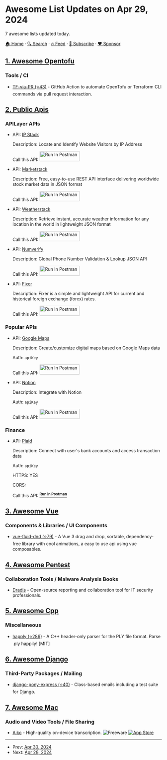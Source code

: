 # Awesome List Updates on Apr 29, 2024

7 awesome lists updated today.

[🏠 Home](/README.md) · [🔍 Search](https://www.trackawesomelist.com/search/) · [🔥 Feed](https://www.trackawesomelist.com/rss.xml) · [📮 Subscribe](https://trackawesomelist.us17.list-manage.com/subscribe?u=d2f0117aa829c83a63ec63c2f&id=36a103854c) · [❤️  Sponsor](https://github.com/sponsors/theowenyoung)



## [1. Awesome Opentofu](/content/virtualroot/awesome-opentofu/README.md)

### Tools / CI

*   [TF-via-PR (⭐43)](https://github.com/DevSecTop/TF-via-PR) - GitHub Action to automate OpenTofu or Terraform CLI commands via pull request interaction.

## [2. Public Apis](/content/public-apis/public-apis/README.md)

### APILayer APIs

- API: [IP Stack](https://ipstack.com/)

  Description: Locate and Identify Website Visitors by IP Address

  Call this API: [<img src="https://run.pstmn.io/button.svg" alt="Run In Postman" style="width: 128px; height: 32px;">](https://god.gw.postman.com/run-collection/10131015-55145132-244c-448c-8e6f-8780866e4862?action=collection%2Ffork\&source=rip_markdown\&collection-url=entityId%3D10131015-55145132-244c-448c-8e6f-8780866e4862%26entityType%3Dcollection%26workspaceId%3D2b7498b6-6d91-4fa8-817f-608441fe42a8)


- API: [Marketstack](https://marketstack.com/)

  Description: Free, easy-to-use REST API interface delivering worldwide stock market data in JSON format

  Call this API: [<img src="https://run.pstmn.io/button.svg" alt="Run In Postman" style="width: 128px; height: 32px;">](https://god.gw.postman.com/run-collection/10131015-9cbac391-3611-4f50-9bfd-d24ae41c97c1?action=collection%2Ffork\&source=rip_markdown\&collection-url=entityId%3D10131015-9cbac391-3611-4f50-9bfd-d24ae41c97c1%26entityType%3Dcollection%26workspaceId%3D2b7498b6-6d91-4fa8-817f-608441fe42a8)


- API: [Weatherstack](https://weatherstack.com/)

  Description: Retrieve instant, accurate weather information for any location in the world in lightweight JSON format

  Call this API: [<img src="https://run.pstmn.io/button.svg" alt="Run In Postman" style="width: 128px; height: 32px;">](https://god.gw.postman.com/run-collection/10131015-276c4312-f682-425d-b6b1-0f82c0a7f2b3?action=collection%2Ffork\&source=rip_markdown\&collection-url=entityId%3D10131015-276c4312-f682-425d-b6b1-0f82c0a7f2b3%26entityType%3Dcollection%26workspaceId%3D2b7498b6-6d91-4fa8-817f-608441fe42a8)


- API: [Numverify](https://numverify.com/)

  Description: Global Phone Number Validation & Lookup JSON API

  Call this API: [<img src="https://run.pstmn.io/button.svg" alt="Run In Postman" style="width: 128px; height: 32px;">](https://god.gw.postman.com/run-collection/10131015-0760d25e-b802-412e-b0e4-26e5ca3b9ffa?action=collection%2Ffork\&source=rip_markdown\&collection-url=entityId%3D10131015-0760d25e-b802-412e-b0e4-26e5ca3b9ffa%26entityType%3Dcollection%26workspaceId%3D2b7498b6-6d91-4fa8-817f-608441fe42a8)


- API: [Fixer](https://fixer.io/)

  Description: Fixer is a simple and lightweight API for current and historical foreign exchange (forex) rates.

  Call this API: [<img src="https://run.pstmn.io/button.svg" alt="Run In Postman" style="width: 128px; height: 32px;">](https://god.gw.postman.com/run-collection/10131015-0d9c66b3-5f1a-42ed-a5ca-379217bd629d?action=collection%2Ffork\&source=rip_markdown\&collection-url=entityId%3D10131015-0d9c66b3-5f1a-42ed-a5ca-379217bd629d%26entityType%3Dcollection%26workspaceId%3D2b7498b6-6d91-4fa8-817f-608441fe42a8)



### Popular APIs

- API: [Google Maps](https://developers.notion.com)

  Description: Create/customize digital maps based on Google Maps data

  Auth: `apiKey`

  Call this API: [<img src="https://run.pstmn.io/button.svg" alt="Run In Postman" style="width: 128px; height: 32px;">](https://god.gw.postman.com/run-collection/25426789-2c9bbe63-f45b-45d4-9327-ec3376542b64?action=collection%2Ffork\&source=rip_markdown\&collection-url=entityId%3D25426789-2c9bbe63-f45b-45d4-9327-ec3376542b64%26entityType%3Dcollection%26workspaceId%3De4d9a7d3-b961-474e-a054-51861ed481f6)


- API: [Notion](https://developers.notion.com)

  Description: Integrate with Notion

  Auth: `apiKey`

  Call this API: [<img src="https://run.pstmn.io/button.svg" alt="Run In Postman" style="width: 128px; height: 32px;">](https://god.gw.postman.com/run-collection/25426789-68f0e9e4-b7bc-4543-945a-b50ae385c540?action=collection%2Ffork\&source=rip_markdown\&collection-url=entityId%3D25426789-68f0e9e4-b7bc-4543-945a-b50ae385c540%26entityType%3Dcollection%26workspaceId%3De4d9a7d3-b961-474e-a054-51861ed481f6)



### Finance

- API: [Plaid](https://www.plaid.com/docs)

  Description: Connect with user's bank accounts and access transaction data

  Auth: `apiKey`

  HTTPS: YES

  CORS: 

  Call this API: [<sup>**Run in Postman**</sup>](https://god.gw.postman.com/run-collection/25426789-ae5e66eb-613e-4553-a99c-0f58d875ff88?action=collection%2Ffork\&source=rip_markdown\&collection-url=entityId%3D25426789-ae5e66eb-613e-4553-a99c-0f58d875ff88%26entityType%3Dcollection%26workspaceId%3De4d9a7d3-b961-474e-a054-51861ed481f6)



## [3. Awesome Vue](/content/vuejs/awesome-vue/README.md)

### Components & Libraries / UI Components

*   [vue-fluid-dnd (⭐79)](https://github.com/carlosjorger/vue-fluid-dnd) - A Vue 3 drag and drop, sortable, dependency-free library with cool animations, a easy to use api using vue composables.

## [4. Awesome Pentest](/content/enaqx/awesome-pentest/README.md)

### Collaboration Tools / Malware Analysis Books

*   [Dradis](https://dradis.com/) - Open-source reporting and collaboration tool for IT security professionals.

## [5. Awesome Cpp](/content/fffaraz/awesome-cpp/README.md)

### Miscellaneous

*   [happly (⭐286)](https://github.com/nmwsharp/happly) - A C++ header-only parser for the PLY file format. Parse .ply happily! \[MIT]

## [6. Awesome Django](/content/wsvincent/awesome-django/README.md)

### Third-Party Packages / Mailing

*   [django-pony-express (⭐40)](https://github.com/ambient-innovation/django-pony-express) - Class-based emails including a test suite for Django.

## [7. Awesome Mac](/content/jaywcjlove/awesome-mac/README.md)

### Audio and Video Tools / File Sharing

*   [Aiko](https://sindresorhus.com/aiko) - High-quality on-device transcription. ![Freeware](https://jaywcjlove.github.io/sb/ico/min-free.svg "Freeware") [![App Store](https://jaywcjlove.github.io/sb/ico/min-app-store.svg "App Store Software")](https://apps.apple.com/app/id1666327168)

---

- Prev: [Apr 30, 2024](/content/2024/04/30/README.md)
- Next: [Apr 28, 2024](/content/2024/04/28/README.md)